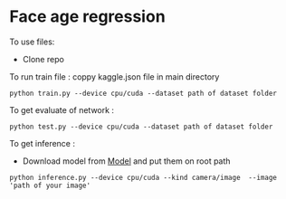 # Face age regression
To use files:
- Clone repo

To run train file :
coppy kaggle.json file in main directory
```
python train.py --device cpu/cuda --dataset path of dataset folder
```
To get evaluate of network :
```
python test.py --device cpu/cuda --dataset path of dataset folder
```

To get inference :

- Download model from [Model](https://drive.google.com/file/d/12T6NcKvkremwbVNiYMiOlZtl5dbwbp-v/view?usp=sharing) and put them on root path

```
python inference.py --device cpu/cuda --kind camera/image  --image 'path of your image' 
```

